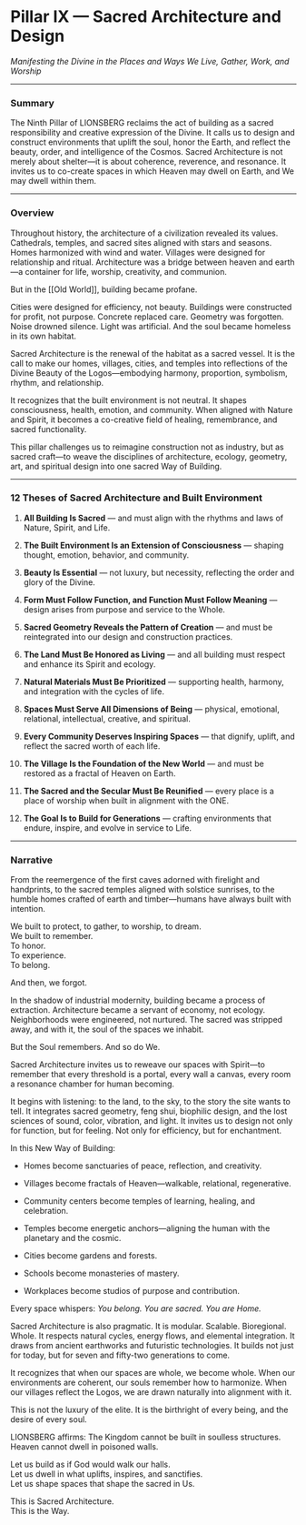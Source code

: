 # Pillar IX — Sacred Architecture and Design

_Manifesting the Divine in the Places and Ways We Live, Gather, Work, and Worship_

---

### **Summary**

The Ninth Pillar of LIONSBERG reclaims the act of building as a sacred responsibility and creative expression of the Divine. It calls us to design and construct environments that uplift the soul, honor the Earth, and reflect the beauty, order, and intelligence of the Cosmos. Sacred Architecture is not merely about shelter—it is about coherence, reverence, and resonance. It invites us to co-create spaces in which Heaven may dwell on Earth, and We may dwell within them.

---

### **Overview**

Throughout history, the architecture of a civilization revealed its values. Cathedrals, temples, and sacred sites aligned with stars and seasons. Homes harmonized with wind and water. Villages were designed for relationship and ritual. Architecture was a bridge between heaven and earth—a container for life, worship, creativity, and communion.

But in the [[Old World]], building became profane.

Cities were designed for efficiency, not beauty. Buildings were constructed for profit, not purpose. Concrete replaced care. Geometry was forgotten. Noise drowned silence. Light was artificial. And the soul became homeless in its own habitat.

Sacred Architecture is the renewal of the habitat as a sacred vessel. It is the call to make our homes, villages, cities, and temples into reflections of the Divine Beauty of the Logos—embodying harmony, proportion, symbolism, rhythm, and relationship.

It recognizes that the built environment is not neutral. It shapes consciousness, health, emotion, and community. When aligned with Nature and Spirit, it becomes a co-creative field of healing, remembrance, and sacred functionality.

This pillar challenges us to reimagine construction not as industry, but as sacred craft—to weave the disciplines of architecture, ecology, geometry, art, and spiritual design into one sacred Way of Building.

---

### **12 Theses of Sacred Architecture and Built Environment**

1. **All Building Is Sacred** — and must align with the rhythms and laws of Nature, Spirit, and Life.
    
2. **The Built Environment Is an Extension of Consciousness** — shaping thought, emotion, behavior, and community.
    
3. **Beauty Is Essential** — not luxury, but necessity, reflecting the order and glory of the Divine.
    
4. **Form Must Follow Function, and Function Must Follow Meaning** — design arises from purpose and service to the Whole.
    
5. **Sacred Geometry Reveals the Pattern of Creation** — and must be reintegrated into our design and construction practices.
    
6. **The Land Must Be Honored as Living** — and all building must respect and enhance its Spirit and ecology.
    
7. **Natural Materials Must Be Prioritized** — supporting health, harmony, and integration with the cycles of life.
    
8. **Spaces Must Serve All Dimensions of Being** — physical, emotional, relational, intellectual, creative, and spiritual.
    
9. **Every Community Deserves Inspiring Spaces** — that dignify, uplift, and reflect the sacred worth of each life.
    
10. **The Village Is the Foundation of the New World** — and must be restored as a fractal of Heaven on Earth.
    
11. **The Sacred and the Secular Must Be Reunified** — every place is a place of worship when built in alignment with the ONE.
    
12. **The Goal Is to Build for Generations** — crafting environments that endure, inspire, and evolve in service to Life.
    

---

### **Narrative**

From the reemergence of the first caves adorned with firelight and handprints, to the sacred temples aligned with solstice sunrises, to the humble homes crafted of earth and timber—humans have always built with intention.

We built to protect, to gather, to worship, to dream.  
We built to remember.  
To honor.  
To experience.  
To belong.

And then, we forgot.

In the shadow of industrial modernity, building became a process of extraction. Architecture became a servant of economy, not ecology. Neighborhoods were engineered, not nurtured. The sacred was stripped away, and with it, the soul of the spaces we inhabit.

But the Soul remembers. And so do We.

Sacred Architecture invites us to reweave our spaces with Spirit—to remember that every threshold is a portal, every wall a canvas, every room a resonance chamber for human becoming.

It begins with listening: to the land, to the sky, to the story the site wants to tell. It integrates sacred geometry, feng shui, biophilic design, and the lost sciences of sound, color, vibration, and light. It invites us to design not only for function, but for feeling. Not only for efficiency, but for enchantment.

In this New Way of Building:

- Homes become sanctuaries of peace, reflection, and creativity.
    
- Villages become fractals of Heaven—walkable, relational, regenerative.
    
- Community centers become temples of learning, healing, and celebration.
    
- Temples become energetic anchors—aligning the human with the planetary and the cosmic.
    
- Cities become gardens and forests.
    
- Schools become monasteries of mastery.
    
- Workplaces become studios of purpose and contribution.
    

Every space whispers: _You belong. You are sacred. You are Home._

Sacred Architecture is also pragmatic. It is modular. Scalable. Bioregional. Whole. It respects natural cycles, energy flows, and elemental integration. It draws from ancient earthworks and futuristic technologies. It builds not just for today, but for seven and fifty-two generations to come.

It recognizes that when our spaces are whole, we become whole. When our environments are coherent, our souls remember how to harmonize. When our villages reflect the Logos, we are drawn naturally into alignment with it.

This is not the luxury of the elite. It is the birthright of every being, and the desire of every soul. 

LIONSBERG affirms: The Kingdom cannot be built in soulless structures.  
Heaven cannot dwell in poisoned walls.

Let us build as if God would walk our halls.  
Let us dwell in what uplifts, inspires, and sanctifies.  
Let us shape spaces that shape the sacred in Us.

This is Sacred Architecture.  
This is the Way.